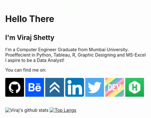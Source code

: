 # Hello There <img src = "https://github.com/VirajVShetty/VirajVShetty/blob/main/Source/hello.gif" width="80px">

## I'm Viraj Shetty

I'm a Computer Engineer Graduate from Mumbai University.</br>
Proeffecient in Python, Tableau, R, Graphic Designing and MS-Excel </br>
I aspire to be a Data Analyst! 

You can find me on: </br> </br>
<a href="https://github.com/VirajVShetty"><img height="60" src="https://github.com/VirajVShetty/VirajVShetty/blob/main/Source/github-square.png"></a>
<a href = "https://www.behance.net/virajshetty"><img height="60" src="https://github.com/VirajVShetty/VirajVShetty/blob/main/Source/behance.png"></a>
<a href="https://www.youracclaim.com/users/viraj-shetty.d917c426"><img height="60" src="https://github.com/VirajVShetty/VirajVShetty/blob/main/Source/youracclaim.png"></a>
<a href="https://www.linkedin.com/in/virajshetty47/"><img height="60" src="https://github.com/VirajVShetty/VirajVShetty/blob/main/Source/linkedin.png"></a>
<a href="https://twitter.com/virajshetty47"><img height="60" src="https://github.com/VirajVShetty/VirajVShetty/blob/main/Source/twitter.png"></a>
<a href="https://dev.to/virajvshetty"><img height="60" src="https://github.com/VirajVShetty/VirajVShetty/blob/main/Source/devto.png"></a>
<a href = "https://www.hackerrank.com/viraj_shetty"><img height="60" src="https://github.com/VirajVShetty/VirajVShetty/blob/main/Source/hackerrank.jpg"></a>
</br></br>

![Viraj's github stats](https://github-readme-stats.vercel.app/api?username=VirajVShetty&show_icons=true&theme=radical)
[![Top Langs](https://github-readme-stats.vercel.app/api/top-langs/?username=VirajVShetty&layout=compact&theme=radical)](https://github.com/VirajVShetty)
